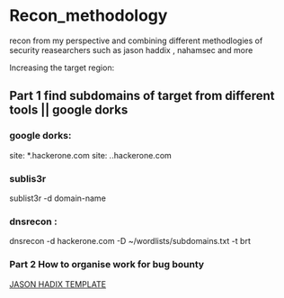 # Recon_methodology 
recon from my perspective and  combining different methodlogies of security reasearchers such as jason haddix , nahamsec and more


Increasing the target region:

## Part 1 find subdomains of target from different tools || google dorks  

### google dorks:

site: *.hackerone.com
site: *.*.hackerone.com

### sublis3r
sublist3r -d domain-name

### dnsrecon :

dnsrecon -d hackerone.com -D ~/wordlists/subdomains.txt -t brt


### Part 2 How to organise work for bug bounty 

<a href="https://github.com/anurag708989/recon_methodology/blob/main/jasonHaddix_PentestingTemplate.xmind">JASON HADIX TEMPLATE</a>
